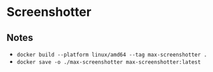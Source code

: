 # Screenshotter

## Notes

- `docker build --platform linux/amd64 --tag max-screenshotter .`
- `docker save -o ./max-screenshotter max-screenshotter:latest`
